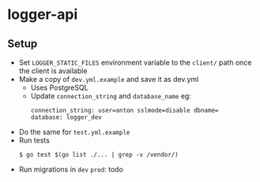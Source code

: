 # logger-api

## Setup

- Set `LOGGER_STATIC_FILES` environment variable to the `client/` path once the client is available
- Make a copy of `dev.yml.example` and save it as dev.yml
  - Uses PostgreSQL
  - Update `connection_string` and `database_name` eg:
    ```
    connection_string: user=anton sslmode=disable dbname=
    database: logger_dev
    ```
- Do the same for `test.yml.example`
- Run tests
  ```
  $ go test $(go list ./... | grep -v /vendor/)
  ```
- Run migrations in `dev` `prod`: todo
